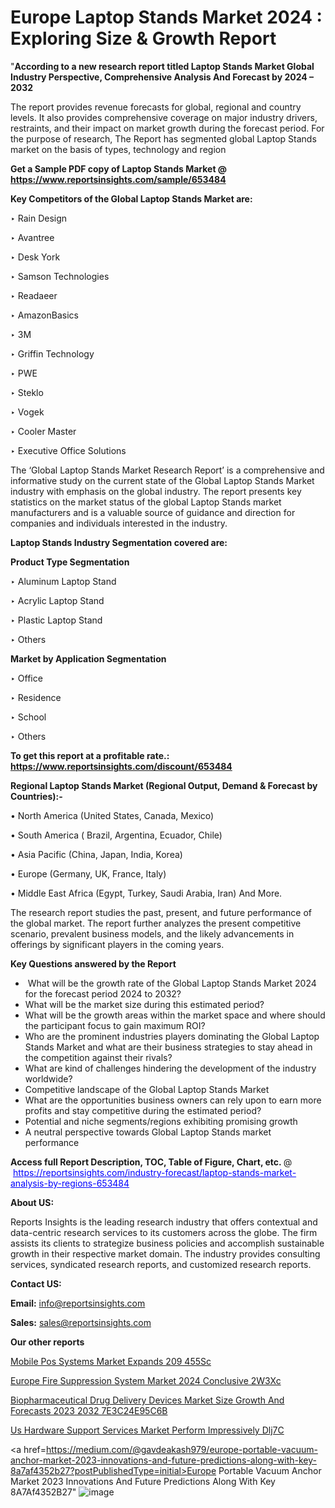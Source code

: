 # Europe Laptop Stands Market 2024 : Exploring Size & Growth Report

"<strong>According to a new research report titled Laptop Stands Market Global Industry Perspective, Comprehensive Analysis And Forecast by 2024 – 2032</strong>

The report provides revenue forecasts for global, regional and country levels. It also provides comprehensive coverage on major industry drivers, restraints, and their impact on market growth during the forecast period. For the purpose of research, The Report has segmented global Laptop Stands market on the basis of types, technology and region

<strong>Get a Sample PDF copy of Laptop Stands Market </strong><strong>@<a href=https://www.reportsinsights.com/sample/653484 style=color:#0000ff;> https://www.reportsinsights.com/sample/653484</a></strong></font>

<strong>Key Competitors of the Global Laptop Stands Market are:</strong>

‣ Rain Design

‣ Avantree

‣ Desk York

‣ Samson Technologies

‣ Readaeer

‣ AmazonBasics

‣ 3M

‣ Griffin Technology

‣ PWE

‣ Steklo

‣ Vogek

‣ Cooler Master

‣ Executive Office Solutions

The ‘Global Laptop Stands Market Research Report’ is a comprehensive and informative study on the current state of the Global Laptop Stands Market industry with emphasis on the global industry. The report presents key statistics on the market status of the global Laptop Stands market manufacturers and is a valuable source of guidance and direction for companies and individuals interested in the industry.

<strong>Laptop Stands Industry Segmentation covered are:</strong>

<strong>Product Type Segmentation</strong>

‣ Aluminum Laptop Stand

‣ Acrylic Laptop Stand

‣ Plastic Laptop Stand

‣ Others

<strong>Market by Application Segmentation</strong>

‣ Office

‣ Residence

‣ School

‣ Others

<strong>To get this report at a profitable rate.: <a href=https://www.reportsinsights.com/discount/653484 style=color:#0000ff;>https://www.reportsinsights.com/discount/653484</a></strong></font>

<strong>Regional Laptop Stands Market (Regional Output, Demand &amp; Forecast by Countries):-</strong>

• North America (United States, Canada, Mexico)

• South America ( Brazil, Argentina, Ecuador, Chile)

• Asia Pacific (China, Japan, India, Korea)

• Europe (Germany, UK, France, Italy)

• Middle East Africa (Egypt, Turkey, Saudi Arabia, Iran) And More.

The research report studies the past, present, and future performance of the global market. The report further analyzes the present competitive scenario, prevalent business models, and the likely advancements in offerings by significant players in the coming years.

<strong>Key Questions answered by the Report</strong>
<ul>
  <li> What will be the growth rate of the Global Laptop Stands Market 2024 for the forecast period 2024 to 2032?</li>
  <li>What will be the market size during this estimated period?</li>
  <li>What will be the growth areas within the market space and where should the participant focus to gain maximum ROI?</li>
  <li>Who are the prominent industries players dominating the Global Laptop Stands Market and what are their business strategies to stay ahead in the competition against their rivals?</li>
  <li>What are kind of challenges hindering the development of the industry worldwide?</li>
  <li>Competitive landscape of the Global Laptop Stands Market</li>
  <li>What are the opportunities business owners can rely upon to earn more profits and stay competitive during the estimated period?</li>
  <li>Potential and niche segments/regions exhibiting promising growth</li>
  <li>A neutral perspective towards Global Laptop Stands market performance</li>
</ul>
<strong>Access full Report Description, TOC, Table of Figure, Chart, etc. </strong>@  <a href=https://reportsinsights.com/industry-forecast/laptop-stands-market-analysis-by-regions-653484 style=color:#0000ff;>https://reportsinsights.com/industry-forecast/laptop-stands-market-analysis-by-regions-653484</a></font>

<strong><strong>About US</strong>:</strong>

Reports Insights is the leading research industry that offers contextual and data-centric research services to its customers across the globe. The firm assists its clients to strategize business policies and accomplish sustainable growth in their respective market domain. The industry provides consulting services, syndicated research reports, and customized research reports.

<strong>Contact US:</strong>

<p class=""""><b>Email:</b> <a href=mailto:info@reportsinsights.com>info@reportsinsights.com</a></p>
<p class=""""><b>Sales:</b> <a href=mailto:sales@reportsinsights.com>sales@reportsinsights.com</a></p>

<strong>Our other reports</strong>

<a href=https://www.linkedin.com/pulse/mobile-pos-systems-market-expands-209-455sc/>Mobile Pos Systems Market Expands 209 455Sc</a>

<a href=https://www.linkedin.com/pulse/europe-fire-suppression-system-market-2024-conclusive-2w3xc/>Europe Fire Suppression System Market 2024 Conclusive 2W3Xc</a>

<a href=https://medium.com/@jagrutiayachit3/biopharmaceutical-drug-delivery-devices-market-size-growth-and-forecasts-2023-2032-7e3c24e95c6b>Biopharmaceutical Drug Delivery Devices Market Size Growth And Forecasts 2023 2032 7E3C24E95C6B</a>

<a href=https://www.linkedin.com/pulse/us-hardware-support-services-market-perform-impressively-dlj7c/>Us Hardware Support Services Market Perform Impressively Dlj7C</a>

<a href=https://medium.com/@gavdeakash979/europe-portable-vacuum-anchor-market-2023-innovations-and-future-predictions-along-with-key-8a7af4352b27?postPublishedType=initial>Europe Portable Vacuum Anchor Market 2023 Innovations And Future Predictions Along With Key 8A7Af4352B27</a>"
![image](https://github.com/Jaayaachit/RIMarket/assets/158452289/5052a512-61f0-4e8e-bec7-1fae65c554d4)
